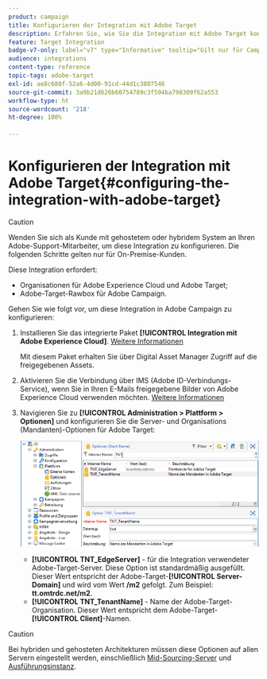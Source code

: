 ```yaml
---
product: campaign
title: Konfigurieren der Integration mit Adobe Target
description: Erfahren Sie, wie Sie die Integration mit Adobe Target konfigurieren.
feature: Target Integration
badge-v7-only: label="v7" type="Informative" tooltip="Gilt nur für Campaign Classic v7"
audience: integrations
content-type: reference
topic-tags: adobe-target
exl-id: ae8c680f-52a6-4d00-91cd-44d1c3807546
source-git-commit: 3a9b21d626b60754789c3f594ba798309f62a553
workflow-type: ht
source-wordcount: '218'
ht-degree: 100%

---
```


# Konfigurieren der Integration mit Adobe Target{#configuring-the-integration-with-adobe-target}




>[!CAUTION]
>
> Wenden Sie sich als Kunde mit gehostetem oder hybridem System an Ihren Adobe-Support-Mitarbeiter, um diese Integration zu konfigurieren. Die folgenden Schritte gelten nur für On-Premise-Kunden.

Diese Integration erfordert:

* Organisationen für Adobe Experience Cloud und Adobe Target;
* Adobe-Target-Rawbox für Adobe Campaign.

Gehen Sie wie folgt vor, um diese Integration in Adobe Campaign zu konfigurieren:

1. Installieren Sie das integrierte Paket **[!UICONTROL Integration mit Adobe Experience Cloud]**. [Weitere Informationen](../../platform/using/working-with-data-packages.md#importing-packages)

   Mit diesem Paket erhalten Sie über Digital Asset Manager Zugriff auf die freigegebenen Assets.

1. Aktivieren Sie die Verbindung über IMS (Adobe ID-Verbindungs-Service), wenn Sie in Ihren E-Mails freigegebene Bilder von Adobe Experience Cloud verwenden möchten. [Weitere Informationen](../../integrations/using/about-adobe-id.md)
1. Navigieren Sie zu **[!UICONTROL Administration > Plattform > Optionen]** und konfigurieren Sie die Server- und Organisations (Mandanten)-Optionen für Adobe Target:

   ![](assets/tar_options.png)

   * **[!UICONTROL TNT_EdgeServer]** - für die Integration verwendeter Adobe-Target-Server. Diese Option ist standardmäßig ausgefüllt. Dieser Wert entspricht der Adobe-Target-**[!UICONTROL Server-Domain]** und wird vom Wert **/m2** gefolgt. Zum Beispiel: **tt.omtrdc.net/m2**.
   * **[!UICONTROL TNT_TenantName]** - Name der Adobe-Target-Organisation. Dieser Wert entspricht dem Adobe-Target-**[!UICONTROL Client]**-Namen.


>[!CAUTION]
>
>Bei hybriden und gehosteten Architekturen müssen diese Optionen auf allen Servern eingestellt werden, einschließlich [Mid-Sourcing-Server](../../installation/using/mid-sourcing-server.md) und [Ausführungsinstanz](../../message-center/using/configuring-instances.md#execution-instance).